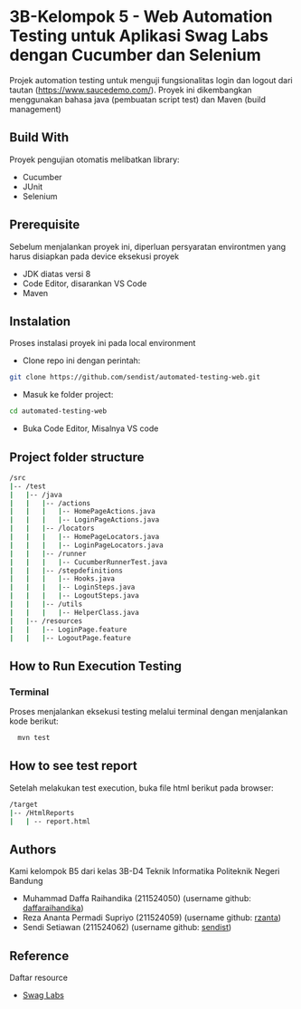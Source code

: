 
# 3B-Kelompok 5 - Web Automation Testing untuk Aplikasi Swag Labs dengan Cucumber dan Selenium

Projek automation testing untuk menguji fungsionalitas login dan logout dari tautan (https://www.saucedemo.com/). Proyek ini dikembangkan menggunakan bahasa java (pembuatan script test) dan Maven (build management)


## Build With

Proyek pengujian otomatis melibatkan library:
- Cucumber
- JUnit
- Selenium

## Prerequisite

Sebelum menjalankan proyek ini, diperluan persyaratan environtmen yang harus disiapkan pada device eksekusi proyek
- JDK diatas versi 8
- Code Editor, disarankan VS Code
- Maven

## Instalation
Proses instalasi proyek ini pada local environment

- Clone repo ini dengan perintah:
```bash
git clone https://github.com/sendist/automated-testing-web.git
```
- Masuk ke folder project: 
```bash
cd automated-testing-web
```
- Buka Code Editor, Misalnya VS code

## Project folder structure

```bash
/src
|-- /test
|   |-- /java
|   |   |-- /actions
|   |   |   |-- HomePageActions.java
|   |   |   |-- LoginPageActions.java
|   |   |-- /locators
|   |   |   |-- HomePageLocators.java
|   |   |   |-- LoginPageLocators.java
|   |   |-- /runner
|   |   |   |-- CucumberRunnerTest.java
|   |   |-- /stepdefinitions
|   |   |   |-- Hooks.java
|   |   |   |-- LoginSteps.java
|   |   |   |-- LogoutSteps.java
|   |   |-- /utils
|   |   |   |-- HelperClass.java
|   |-- /resources
|   |   |-- LoginPage.feature
|   |   |-- LogoutPage.feature
```

## How to Run Execution Testing

### Terminal
Proses menjalankan eksekusi testing melalui terminal dengan menjalankan kode berikut:
```bash
  mvn test 
```

## How to see test report
Setelah melakukan test execution, buka file html berikut pada browser:
```bash
/target
|-- /HtmlReports
|   | -- report.html
```

## Authors
Kami kelompok B5 dari kelas 3B-D4 Teknik Informatika Politeknik Negeri Bandung
- Muhammad Daffa Raihandika (211524050) (username github: [daffaraihandika](https://github.com/daffaraihandika))
- Reza Ananta Permadi Supriyo (211524059) (username github: [rzanta](https://github.com/rzanta))
- Sendi Setiawan (211524062) (username github: [sendist](https://github.com/sendist))

## Reference
Daftar resource
- [Swag Labs](https://www.saucedemo.com)